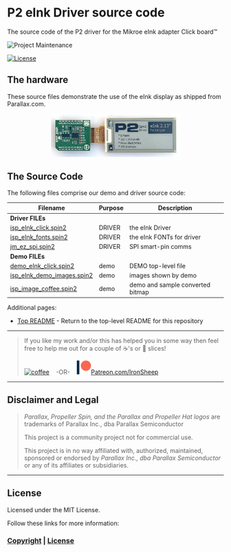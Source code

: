 # P2 eInk Driver source code
The source code of the P2 driver for the Mikroe eInk adapter Click board™

![Project Maintenance][maintenance-shield]

[![License][license-shield]](LICENSE)


## The hardware

These source files demonstrate the use of the eInk display as shipped from Parallax.com. 
<p align="center">
  <img src="../Images/eink_213.jpg" width="300">
</p>

## The Source Code

The following files comprise our demo and driver source code:

| Filename | Purpose | Description |
| --- | --- | --- |
| **Driver FILEs**
| [isp\_eInk_click.spin2](isp_eInk_click.spin2) | DRIVER | the eInk Driver
| [isp\_eInk_fonts.spin2](isp_eInk_fonts.spin2) | DRIVER | the eInk FONTs for driver
| [jm\_ez_spi.spin2](jm_ez_spi.spin2) | DRIVER | SPI smart-pin comms
| **Demo FILEs**
| [demo\_eInk_click.spin2](demo_eInk_click.spin2) | demo | DEMO top-level file
| [isp\_eInk\_demo_images.spin2](isp_eInk_demo_images.spin2) | demo | images shown by demo
| [isp\_image_coffee.spin2](isp_image_coffee.spin2) | demo | demo and sample converted bitmap


Additional pages:

- [Top README](https://github.com/ironsheep/P2-Click-eInk) - Return to the top-level README for this repository



---

> If you like my work and/or this has helped you in some way then feel free to help me out for a couple of :coffee:'s or :pizza: slices!
>
> [![coffee](https://www.buymeacoffee.com/assets/img/custom_images/black_img.png)](https://www.buymeacoffee.com/ironsheep) &nbsp;&nbsp; -OR- &nbsp;&nbsp; [![Patreon](../Images/patreon.png)](https://www.patreon.com/IronSheep?fan_landing=true)[Patreon.com/IronSheep](https://www.patreon.com/IronSheep?fan_landing=true)

---

## Disclaimer and Legal

> *Parallax, Propeller Spin, and the Parallax and Propeller Hat logos* are trademarks of Parallax Inc., dba Parallax Semiconductor
>
> This project is a community project not for commercial use.
>
> This project is in no way affiliated with, authorized, maintained, sponsored or endorsed by *Parallax Inc., dba Parallax Semiconductor* or any of its affiliates or subsidiaries.

---

## License

Licensed under the MIT License.

Follow these links for more information:

### [Copyright](../copyright) | [License](../LICENSE)

[maintenance-shield]: https://img.shields.io/badge/maintainer-stephen%40ironsheep%2ebiz-blue.svg?style=for-the-badge

[license-shield]: https://img.shields.io/badge/License-MIT-yellow.svg
